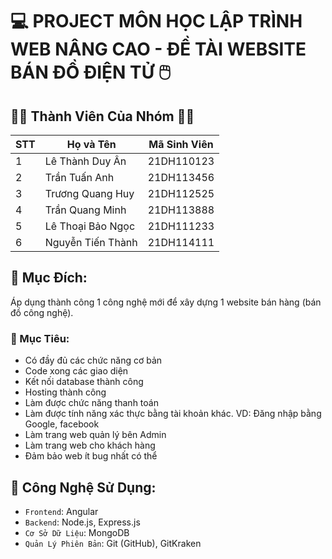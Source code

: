 # :computer: **PROJECT MÔN HỌC LẬP TRÌNH WEB NÂNG CAO - ĐỀ TÀI WEBSITE BÁN ĐỒ ĐIỆN TỬ** :computer_mouse:

## :man_technologist: **Thành Viên Của Nhóm** :woman_technologist:
|STT    | Họ và Tên          | Mã Sinh Viên |
|---    |--------------------|--------------|
|1    | Lê Thành Duy Ân | 21DH110123   |
|2    | Trần Tuấn Anh   | 21DH113456   |
|3    | Trương Quang Huy | 21DH112525   |
|4    | Trần Quang Minh   | 21DH113888   |
|5    | Lê Thoại Bảo Ngọc | 21DH111233 |
|6    | Nguyễn Tiến Thành | 21DH114111 |

## :dart: **Mục Đích:** 
Áp dụng thành công 1 công nghệ mới để xây dựng 1 website bán hàng (bán đồ công nghệ).

### :pushpin: Mục Tiêu: 
- Có đầy đủ các chức năng cơ bản
- Code xong các giao diện
- Kết nối database thành công
- Hosting thành công
- Làm được chức năng thanh toán
- Làm được tính năng xác thực bằng tài khoản khác. VD: Đăng nhập bằng Google, facebook
- Làm trang web quản lý bên Admin
- Làm trang web cho khách hàng
- Đảm bảo web ít bug nhất có thể

## :toolbox: **Công Nghệ Sử Dụng:**
- `Frontend`: Angular
- `Backend`: Node.js, Express.js
- `Cơ Sở Dữ Liệu`: MongoDB
- `Quản Lý Phiên Bản`: Git (GitHub), GitKraken
